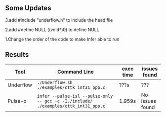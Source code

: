 ## Some Updates

3.add #include "underflow.h" to include the head file

2.add #define NULL ((void*)0) to define NULL

1.Change the order of the code to make Infer able to run

## Results

|Tool|Command Line|exec time|issues found                         |
|----------------|-------------------------------|-----------------------------|---------------------------|
|Underflow|`./Underflow.sh ./examples/cttk_int31_ppp.c `|???s|???|
|Pulse-x|`infer --pulse-isl --pulse-only -- gcc -c -I./include/ ./examples/cttk_int31_ppp.c`|1.959s|No issues found|
